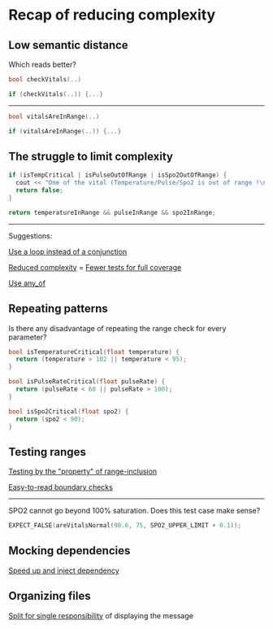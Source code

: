 # Recap of reducing complexity

## Low semantic distance

Which reads better?

```cpp
bool checkVitals(..)

if (checkVitals(..)) {...}
```

---

```cpp
bool vitalsAreInRange(..)

if (vitalsAreInRange(..)) {...}
```

## The struggle to limit complexity

```cpp
if (isTempCritical | isPulseOutOfRange | isSpo2OutOfRange) {
  cout << "One of the vital (Temperature/Pulse/Spo2 is out of range !\n";
  return false;
}
```

```cpp
return temperatureInRange && pulseInRange && spo2InRange;
```

---

Suggestions:

[Use a loop instead of a conjunction](https://github.com/code-craft-igt-1/simple-monitor-in-cpp-surdhawal20/blob/41798474a72ea48819c8b11907612e054ceb88d8/monitor.cpp)

[Reduced complexity](https://github.com/code-craft-igt-1/simple-monitor-in-cpp-arundas005/blob/fdd1c8cb3eb0eabecd7c9c250bc9f63d8b3bd911/monitor.cpp) = [Fewer tests for full coverage](https://github.com/code-craft-igt-1/simple-monitor-in-cpp-arundas005/blob/fdd1c8cb3eb0eabecd7c9c250bc9f63d8b3bd911/test-monitor.cpp)

[Use any_of](https://en.cppreference.com/w/cpp/algorithm/all_any_none_of)

## Repeating patterns

Is there any disadvantage of repeating the range check for every parameter?

```cpp
bool isTemperatureCritical(float temperature) {
  return (temperature > 102 || temperature < 95);
}

bool isPulseRateCritical(float pulseRate) {
  return (pulseRate < 60 || pulseRate > 100);
}

bool isSpo2Critical(float spo2) {
  return (spo2 < 90);
}
```

## Testing ranges

[Testing by the "property" of range-inclusion](https://github.com/code-craft-igt-1/simple-monitor-in-cpp-manojsubrahmanian/blob/12f7ed9f40c0935a9305f306e2c21c2ac4795e1a/test-monitor.cpp)

[Easy-to-read boundary checks](https://github.com/code-craft-igt-1/simple-monitor-in-cpp-shunmugasundaramp/blob/cae96a498bd90315e91f55df995f99b01aadbdab/test-monitor.cpp)

---

SPO2 cannot go beyond 100% saturation. Does this test case make sense?

```cpp
EXPECT_FALSE(areVitalsNormal(98.6, 75, SPO2_UPPER_LIMIT + 0.1));
```

## Mocking dependencies

[Speed up and inject dependency](https://github.com/code-craft-igt-1/simple-monitor-in-cpp-lll2yu/blob/f608e6a2194fae6007f0f80804d0980a210d5cc5/test-vitalchecker.cpp)

## Organizing files

[Split for single responsibility](https://github.com/code-craft-igt-1/simple-monitor-in-cpp-pravocodes/pull/1/files) of displaying the message
